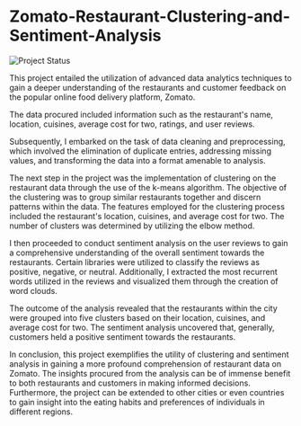 # Zomato-Restaurant-Clustering-and-Sentiment-Analysis
![Project Status](https://img.shields.io/badge/status-in_progress-yellow)

This project entailed the utilization of advanced data analytics techniques to gain a deeper understanding of the restaurants and customer feedback on the popular online food delivery platform, Zomato.

The data procured included information such as the restaurant's name, location, cuisines, average cost for two, ratings, and user reviews.

Subsequently, I embarked on the task of data cleaning and preprocessing, which involved the elimination of duplicate entries, addressing missing values, and transforming the data into a format amenable to analysis.

The next step in the project was the implementation of clustering on the restaurant data through the use of the k-means algorithm. The objective of the clustering was to group similar restaurants together and discern patterns within the data. The features employed for the clustering process included the restaurant's location, cuisines, and average cost for two. The number of clusters was determined by utilizing the elbow method.

I then proceeded to conduct sentiment analysis on the user reviews to gain a comprehensive understanding of the overall sentiment towards the restaurants. Certain libraries were utilized to classify the reviews as positive, negative, or neutral. Additionally, I extracted the most recurrent words utilized in the reviews and visualized them through the creation of word clouds.

The outcome of the analysis revealed that the restaurants within the city were grouped into five clusters based on their location, cuisines, and average cost for two. The sentiment analysis uncovered that, generally, customers held a positive sentiment towards the restaurants.

In conclusion, this project exemplifies the utility of clustering and sentiment analysis in gaining a more profound comprehension of restaurant data on Zomato. The insights procured from the analysis can be of immense benefit to both restaurants and customers in making informed decisions. Furthermore, the project can be extended to other cities or even countries to gain insight into the eating habits and preferences of individuals in different regions.


